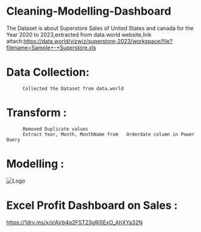 
# Cleaning-Modelling-Dashboard
The Dataset is about Superstore Sales of United States and canada for the Year 2020 to 2023,extracted from data.world website,link attach:https://data.world/vizwiz/superstore-2023/workspace/file?filename=Sample+-+Superstore.xls


# Data Collection: 
          Collected the Dataset from data.world


# Transform : 
          Removed Duplicate values
          Extract Year, Month, MonthName from   Orderdate column in Power Query


# Modelling :
![Logo](https://imageconvert.org/uploads/Model1687095728.jpg)


# Excel Profit Dashboard on Sales :
  https://1drv.ms/x/s!Airb4q2FST23gRi5ExO_AhXYa32N
          
